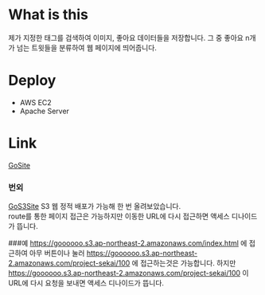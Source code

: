 # What is this
제가 지정한 태그를 검색하여 이미지, 좋아요 데이터들을 저장합니다.
그 중 좋아요 n개  가 넘는 트윗들을 분류하여 웹 페이지에 띄어줍니다.

# Deploy 
* AWS EC2
* Apache Server

# Link
[GoSite]()

### 번외
[GoS3Site](https://goooooo.s3.ap-northeast-2.amazonaws.com/index.html)
S3 웹 정적 배포가 가능해 한 번 올려보았습니다.  
route를 통한 페이지 접근은 가능하지만 이동한 URL에 다시 접근하면 액세스 디나이드가 뜹니다.

###예
https://goooooo.s3.ap-northeast-2.amazonaws.com/index.html 에 접근하여 아무 버튼이나 눌러
https://goooooo.s3.ap-northeast-2.amazonaws.com/project-sekai/100 에 접근하는것은 가능합니다.
하지만 https://goooooo.s3.ap-northeast-2.amazonaws.com/project-sekai/100 이 URL에 다시 요청을 보내면 액세스 디나이드가 뜹니다.